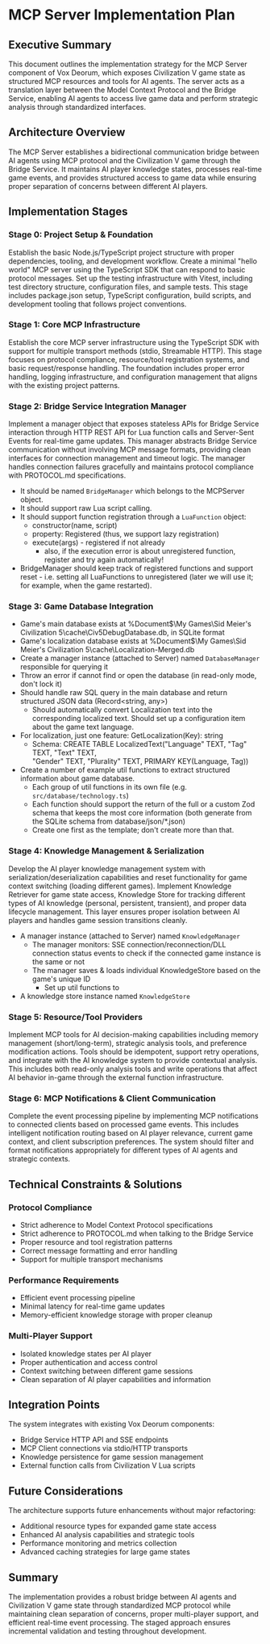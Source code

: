 # MCP Server Implementation Plan

## Executive Summary
This document outlines the implementation strategy for the MCP Server component of Vox Deorum, which exposes Civilization V game state as structured MCP resources and tools for AI agents. The server acts as a translation layer between the Model Context Protocol and the Bridge Service, enabling AI agents to access live game data and perform strategic analysis through standardized interfaces.

## Architecture Overview
The MCP Server establishes a bidirectional communication bridge between AI agents using MCP protocol and the Civilization V game through the Bridge Service. It maintains AI player knowledge states, processes real-time game events, and provides structured access to game data while ensuring proper separation of concerns between different AI players.

## Implementation Stages

### Stage 0: Project Setup & Foundation
Establish the basic Node.js/TypeScript project structure with proper dependencies, tooling, and development workflow. Create a minimal "hello world" MCP server using the TypeScript SDK that can respond to basic protocol messages. Set up the testing infrastructure with Vitest, including test directory structure, configuration files, and sample tests. This stage includes package.json setup, TypeScript configuration, build scripts, and development tooling that follows project conventions.

### Stage 1: Core MCP Infrastructure
Establish the core MCP server infrastructure using the TypeScript SDK with support for multiple transport methods (stdio, Streamable HTTP). This stage focuses on protocol compliance, resource/tool registration systems, and basic request/response handling. The foundation includes proper error handling, logging infrastructure, and configuration management that aligns with the existing project patterns.

### Stage 2: Bridge Service Integration Manager
Implement a manager object that exposes stateless APIs for Bridge Service interaction through HTTP REST API for Lua function calls and Server-Sent Events for real-time game updates. This manager abstracts Bridge Service communication without involving MCP message formats, providing clean interfaces for connection management and timeout logic. The manager handles connection failures gracefully and maintains protocol compliance with PROTOCOL.md specifications.
- It should be named `BridgeManager` which belongs to the MCPServer object.
- It should support raw Lua script calling.
- It should support function registration through a `LuaFunction` object:
  - constructor(name, script)
  - property: Registered (thus, we support lazy registration)
  - execute(args) - registered if not already
    - also, if the execution error is about unregistered function, register and try again automatically!
- BridgeManager should keep track of registered functions and support reset - i.e. setting all LuaFunctions to unregistered (later we will use it; for example, when the game restarted).

### Stage 3: Game Database Integration
- Game's main database exists at %Document$\My Games\Sid Meier's Civilization 5\cache\Civ5DebugDatabase.db, in SQLite format
- Game's localization database exists at %Document$\My Games\Sid Meier's Civilization 5\cache\Localization-Merged.db
- Create a manager instance (attached to Server) named `DatabaseManager` responsible for querying it
- Throw an error if cannot find or open the database (in read-only mode, don't lock it)
- Should handle raw SQL query in the main database and return structured JSON data (Record<string, any>)
  - Should automatically convert Localization text into the corresponding localized text. Should set up a configuration item about the game text language.
- For localization, just one feature: GetLocalization(Key): string
  - Schema: CREATE TABLE LocalizedText("Language" TEXT,
						   "Tag" TEXT,
						   "Text" TEXT,						
						   "Gender" TEXT,
						   "Plurality" TEXT,
						   PRIMARY KEY(Language, Tag))
- Create a number of example util functions to extract structured information about game database.
  - Each group of util functions in its own file (e.g. `src/database/technology.ts`)
  - Each function should support the return of the full or a custom Zod schema that keeps the most core information (both generate from the SQLite schema from database/json/*.json)
  - Create one first as the template; don't create more than that.

### Stage 4: Knowledge Management & Serialization
Develop the AI player knowledge management system with serialization/deserialization capabilities and reset functionality for game context switching (loading different games). Implement Knowledge Retriever for game state access, Knowledge Store for tracking different types of AI knowledge (personal, persistent, transient), and proper data lifecycle management. This layer ensures proper isolation between AI players and handles game session transitions cleanly.
- A manager instance (attached to Server) named `KnowledgeManager`
  - The manager monitors: SSE connection/reconnection/DLL connection status events to check if the connected game instance is the same or not
  - The manager saves & loads individual KnowledgeStore based on the game's unique ID
    - Set up util functions to 
- A knowledge store instance named `KnowledgeStore`

### Stage 5: Resource/Tool Providers
Implement MCP tools for AI decision-making capabilities including memory management (short/long-term), strategic analysis tools, and preference modification actions. Tools should be idempotent, support retry operations, and integrate with the AI knowledge system to provide contextual analysis. This includes both read-only analysis tools and write operations that affect AI behavior in-game through the external function infrastructure.

### Stage 6: MCP Notifications & Client Communication
Complete the event processing pipeline by implementing MCP notifications to connected clients based on processed game events. This includes intelligent notification routing based on AI player relevance, current game context, and client subscription preferences. The system should filter and format notifications appropriately for different types of AI agents and strategic contexts.

## Technical Constraints & Solutions

### Protocol Compliance
- Strict adherence to Model Context Protocol specifications
- Strict adherence to PROTOCOL.md when talking to the Bridge Service
- Proper resource and tool registration patterns
- Correct message formatting and error handling
- Support for multiple transport mechanisms

### Performance Requirements
- Efficient event processing pipeline
- Minimal latency for real-time game updates
- Memory-efficient knowledge storage with proper cleanup

### Multi-Player Support
- Isolated knowledge states per AI player
- Proper authentication and access control
- Context switching between different game sessions
- Clean separation of AI player capabilities and information

## Integration Points
The system integrates with existing Vox Deorum components:
- Bridge Service HTTP API and SSE endpoints
- MCP Client connections via stdio/HTTP transports
- Knowledge persistence for game session management
- External function calls from Civilization V Lua scripts

## Future Considerations
The architecture supports future enhancements without major refactoring:
- Additional resource types for expanded game state access
- Enhanced AI analysis capabilities and strategic tools
- Performance monitoring and metrics collection
- Advanced caching strategies for large game states

## Summary
The implementation provides a robust bridge between AI agents and Civilization V game state through standardized MCP protocol while maintaining clean separation of concerns, proper multi-player support, and efficient real-time event processing. The staged approach ensures incremental validation and testing throughout development.